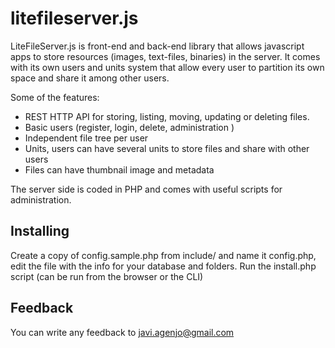 # litefileserver.js

LiteFileServer.js is front-end and back-end library that allows javascript apps to store resources (images, text-files, binaries) in the server.
It comes with its own users and units system that allow every user to partition its own space and share it among other users.

Some of the features:

 * REST HTTP API for storing, listing, moving, updating or deleting files.
 * Basic users (register, login, delete, administration )
 * Independent file tree per user
 * Units, users can have several units to store files and share with other users
 * Files can have thumbnail image and metadata

The server side is coded in PHP and comes with useful scripts for administration.

Installing
----------

Create a copy of config.sample.php from include/ and name it config.php, edit the file with the info for your database and folders.
Run the install.php script (can be run from the browser or the CLI)

Feedback
--------

You can write any feedback to javi.agenjo@gmail.com




